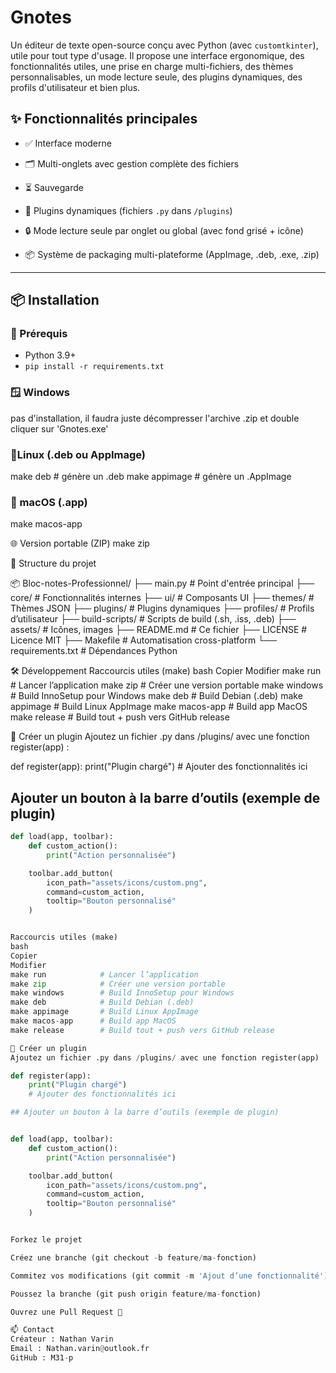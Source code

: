 # Gnotes

Un éditeur de texte open-source conçu avec Python (avec `customtkinter`), utile pour tout type d'usage. Il propose une interface ergonomique, des fonctionnalités utiles, une prise en charge multi-fichiers, des thèmes personnalisables, un mode lecture seule, des plugins dynamiques, des profils d'utilisateur et bien plus.

## ✨ Fonctionnalités principales

- ✅ Interface moderne 
  
- 🗂️ Multi-onglets avec gestion complète des fichiers
- ⏳ Sauvegarde 
- 🔌 Plugins dynamiques (fichiers `.py` dans `/plugins`)
- 🔒 Mode lecture seule par onglet ou global (avec fond grisé + icône)
- 📦 Système de packaging multi-plateforme (AppImage, .deb, .exe, .zip)

---

## 📦 Installation

### 🐍 Prérequis

- Python 3.9+
- `pip install -r requirements.txt`

### 🪟 Windows

pas d'installation, 
il faudra juste décompresser l'archive .zip et double cliquer sur 'Gnotes.exe'

### 🐧Linux (.deb ou AppImage)

make deb        # génère un .deb
make appimage   # génère un .AppImage

### 🍎 macOS (.app)
make macos-app

🌐 Version portable (ZIP)
make zip

📁 Structure du projet

📦 Bloc-notes-Professionnel/
├── main.py                      # Point d'entrée principal
├── core/                        # Fonctionnalités internes
├── ui/                          # Composants UI
├── themes/                      # Thèmes JSON
├── plugins/                     # Plugins dynamiques
├── profiles/                    # Profils d’utilisateur
├── build-scripts/               # Scripts de build (.sh, .iss, .deb)
├── assets/                      # Icônes, images
├── README.md                    # Ce fichier
├── LICENSE                      # Licence MIT
├── Makefile                     # Automatisation cross-platform
└── requirements.txt             # Dépendances Python


🛠️ Développement
Raccourcis utiles (make)
bash
Copier
Modifier
make run            # Lancer l’application
make zip            # Créer une version portable
make windows        # Build InnoSetup pour Windows
make deb            # Build Debian (.deb)
make appimage       # Build Linux AppImage
make macos-app      # Build app MacOS
make release        # Build tout + push vers GitHub release

🧩 Créer un plugin
Ajoutez un fichier .py dans /plugins/ avec une fonction register(app) :

def register(app):
    print("Plugin chargé")
    # Ajouter des fonctionnalités ici

## Ajouter un bouton à la barre d’outils (exemple de plugin)

```python
def load(app, toolbar):
    def custom_action():
        print("Action personnalisée")

    toolbar.add_button(
        icon_path="assets/icons/custom.png",
        command=custom_action,
        tooltip="Bouton personnalisé"
    )


Raccourcis utiles (make)
bash
Copier
Modifier
make run            # Lancer l’application
make zip            # Créer une version portable
make windows        # Build InnoSetup pour Windows
make deb            # Build Debian (.deb)
make appimage       # Build Linux AppImage
make macos-app      # Build app MacOS
make release        # Build tout + push vers GitHub release

🧩 Créer un plugin
Ajoutez un fichier .py dans /plugins/ avec une fonction register(app) :

def register(app):
    print("Plugin chargé")
    # Ajouter des fonctionnalités ici

## Ajouter un bouton à la barre d’outils (exemple de plugin)


def load(app, toolbar):
    def custom_action():
        print("Action personnalisée")

    toolbar.add_button(
        icon_path="assets/icons/custom.png",
        command=custom_action,
        tooltip="Bouton personnalisé"
    )


Forkez le projet

Créez une branche (git checkout -b feature/ma-fonction)

Commitez vos modifications (git commit -m 'Ajout d’une fonctionnalité')

Poussez la branche (git push origin feature/ma-fonction)

Ouvrez une Pull Request 🚀

📫 Contact
Créateur : Nathan Varin
Email : Nathan.varin@outlook.fr
GitHub : M31-p
